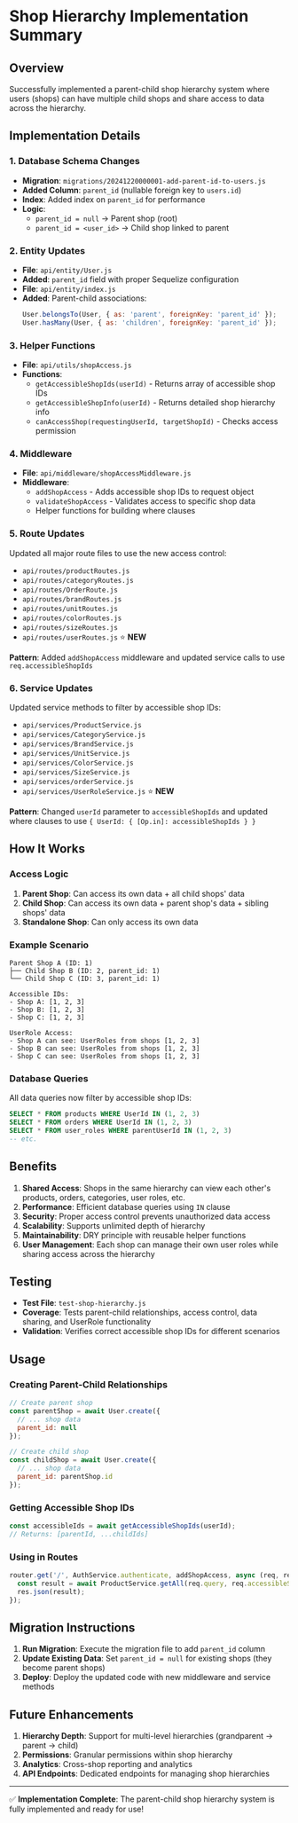 # Shop Hierarchy Implementation Summary

## Overview
Successfully implemented a parent-child shop hierarchy system where users (shops) can have multiple child shops and share access to data across the hierarchy.

## Implementation Details

### 1. Database Schema Changes
- **Migration**: `migrations/20241220000001-add-parent-id-to-users.js`
- **Added Column**: `parent_id` (nullable foreign key to `users.id`)
- **Index**: Added index on `parent_id` for performance
- **Logic**: 
  - `parent_id = null` → Parent shop (root)
  - `parent_id = <user_id>` → Child shop linked to parent

### 2. Entity Updates
- **File**: `api/entity/User.js`
- **Added**: `parent_id` field with proper Sequelize configuration
- **File**: `api/entity/index.js`
- **Added**: Parent-child associations:
  ```js
  User.belongsTo(User, { as: 'parent', foreignKey: 'parent_id' });
  User.hasMany(User, { as: 'children', foreignKey: 'parent_id' });
  ```

### 3. Helper Functions
- **File**: `api/utils/shopAccess.js`
- **Functions**:
  - `getAccessibleShopIds(userId)` - Returns array of accessible shop IDs
  - `getAccessibleShopInfo(userId)` - Returns detailed shop hierarchy info
  - `canAccessShop(requestingUserId, targetShopId)` - Checks access permission

### 4. Middleware
- **File**: `api/middleware/shopAccessMiddleware.js`
- **Middleware**:
  - `addShopAccess` - Adds accessible shop IDs to request object
  - `validateShopAccess` - Validates access to specific shop data
  - Helper functions for building where clauses

### 5. Route Updates
Updated all major route files to use the new access control:
- `api/routes/productRoutes.js`
- `api/routes/categoryRoutes.js`
- `api/routes/OrderRoute.js`
- `api/routes/brandRoutes.js`
- `api/routes/unitRoutes.js`
- `api/routes/colorRoutes.js`
- `api/routes/sizeRoutes.js`
- `api/routes/userRoutes.js` ⭐ **NEW**

**Pattern**: Added `addShopAccess` middleware and updated service calls to use `req.accessibleShopIds`

### 6. Service Updates
Updated service methods to filter by accessible shop IDs:
- `api/services/ProductService.js`
- `api/services/CategoryService.js`
- `api/services/BrandService.js`
- `api/services/UnitService.js`
- `api/services/ColorService.js`
- `api/services/SizeService.js`
- `api/services/orderService.js`
- `api/services/UserRoleService.js` ⭐ **NEW**

**Pattern**: Changed `userId` parameter to `accessibleShopIds` and updated where clauses to use `{ UserId: { [Op.in]: accessibleShopIds } }`

## How It Works

### Access Logic
1. **Parent Shop**: Can access its own data + all child shops' data
2. **Child Shop**: Can access its own data + parent shop's data + sibling shops' data
3. **Standalone Shop**: Can only access its own data

### Example Scenario
```
Parent Shop A (ID: 1)
├── Child Shop B (ID: 2, parent_id: 1)
└── Child Shop C (ID: 3, parent_id: 1)

Accessible IDs:
- Shop A: [1, 2, 3]
- Shop B: [1, 2, 3] 
- Shop C: [1, 2, 3]

UserRole Access:
- Shop A can see: UserRoles from shops [1, 2, 3]
- Shop B can see: UserRoles from shops [1, 2, 3]
- Shop C can see: UserRoles from shops [1, 2, 3]
```

### Database Queries
All data queries now filter by accessible shop IDs:
```sql
SELECT * FROM products WHERE UserId IN (1, 2, 3)
SELECT * FROM orders WHERE UserId IN (1, 2, 3)
SELECT * FROM user_roles WHERE parentUserId IN (1, 2, 3)
-- etc.
```

## Benefits

1. **Shared Access**: Shops in the same hierarchy can view each other's products, orders, categories, user roles, etc.
2. **Performance**: Efficient database queries using `IN` clause
3. **Security**: Proper access control prevents unauthorized data access
4. **Scalability**: Supports unlimited depth of hierarchy
5. **Maintainability**: DRY principle with reusable helper functions
6. **User Management**: Each shop can manage their own user roles while sharing access across the hierarchy

## Testing

- **Test File**: `test-shop-hierarchy.js`
- **Coverage**: Tests parent-child relationships, access control, data sharing, and UserRole functionality
- **Validation**: Verifies correct accessible shop IDs for different scenarios

## Usage

### Creating Parent-Child Relationships
```js
// Create parent shop
const parentShop = await User.create({
  // ... shop data
  parent_id: null
});

// Create child shop
const childShop = await User.create({
  // ... shop data
  parent_id: parentShop.id
});
```

### Getting Accessible Shop IDs
```js
const accessibleIds = await getAccessibleShopIds(userId);
// Returns: [parentId, ...childIds]
```

### Using in Routes
```js
router.get('/', AuthService.authenticate, addShopAccess, async (req, res) => {
  const result = await ProductService.getAll(req.query, req.accessibleShopIds);
  res.json(result);
});
```

## Migration Instructions

1. **Run Migration**: Execute the migration file to add `parent_id` column
2. **Update Existing Data**: Set `parent_id = null` for existing shops (they become parent shops)
3. **Deploy**: Deploy the updated code with new middleware and service methods

## Future Enhancements

1. **Hierarchy Depth**: Support for multi-level hierarchies (grandparent → parent → child)
2. **Permissions**: Granular permissions within shop hierarchy
3. **Analytics**: Cross-shop reporting and analytics
4. **API Endpoints**: Dedicated endpoints for managing shop hierarchies

---

✅ **Implementation Complete**: The parent-child shop hierarchy system is fully implemented and ready for use!
